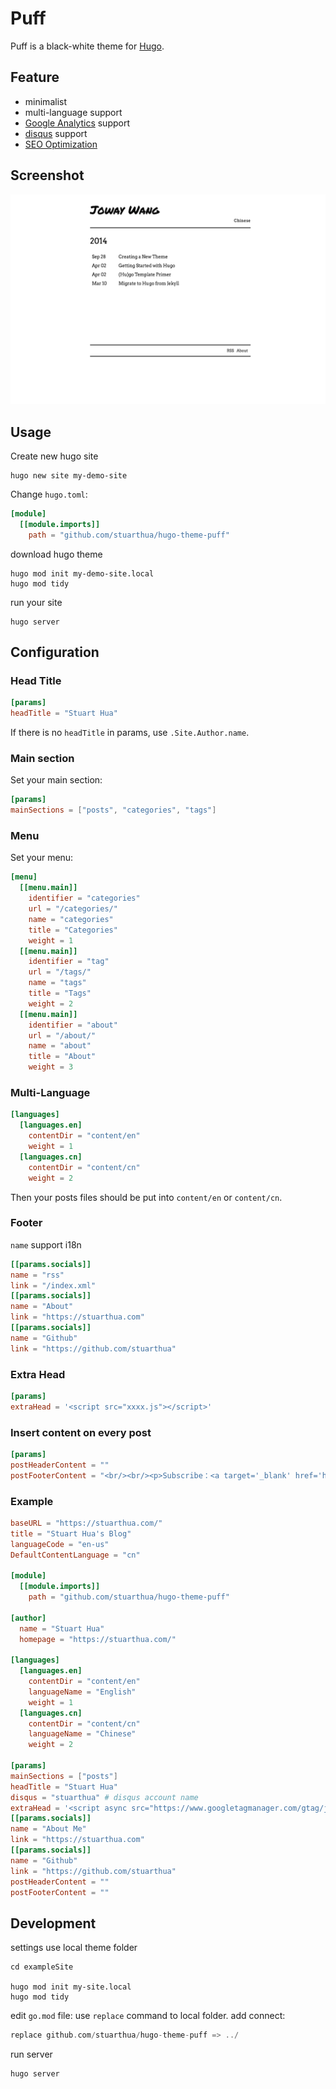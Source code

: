 # Puff

Puff is a black-white theme for [Hugo](https://gohugo.io/).

## Feature

- minimalist
- multi-language support
- [Google Analytics](https://developers.google.com/analytics) support
- [disqus](https://disqus.com) support
- [SEO Optimization](https://github.com/stuarthua/hugo-theme-puff/blob/master/layouts/partials/seo.html)

## Screenshot

![](./images/screenshot.png)

## Usage

Create new hugo site

```shell
hugo new site my-demo-site
```

Change `hugo.toml`:

```toml
[module]
  [[module.imports]]
    path = "github.com/stuarthua/hugo-theme-puff"
```

download hugo theme

```shell
hugo mod init my-demo-site.local
hugo mod tidy
```

run your site

```shell
hugo server
```

## Configuration

### Head Title

```toml
[params]
headTitle = "Stuart Hua"
```

If there is no `headTitle` in params, use `.Site.Author.name`.

### Main section

Set your main section:

```toml
[params]
mainSections = ["posts", "categories", "tags"]
```

### Menu

Set your menu:

```toml
[menu]
  [[menu.main]]
    identifier = "categories"
    url = "/categories/"
    name = "categories"
    title = "Categories"
    weight = 1
  [[menu.main]]
    identifier = "tag"
    url = "/tags/"
    name = "tags"
    title = "Tags"
    weight = 2
  [[menu.main]]
    identifier = "about"
    url = "/about/"
    name = "about"
    title = "About"
    weight = 3
```

### Multi-Language

```toml
[languages]
  [languages.en]
    contentDir = "content/en"
    weight = 1
  [languages.cn]
    contentDir = "content/cn"
    weight = 2
```

Then your posts files should be put into `content/en` or `content/cn`.

### Footer

`name` support i18n

```toml
[[params.socials]]
name = "rss"
link = "/index.xml"
[[params.socials]]
name = "About"
link = "https://stuarthua.com"
[[params.socials]]
name = "Github"
link = "https://github.com/stuarthua"
```

### Extra Head

```toml
[params]
extraHead = '<script src="xxxx.js"></script>'
```

### Insert content on every post

```toml
[params]
postHeaderContent = ""
postFooterContent = "<br/><br/><p>Subscribe：<a target='_blank' href='https://mailchi.mp/a1a0d59e7a19/xxx'>Your Site</a></p>"
```

### Example

```toml
baseURL = "https://stuarthua.com/"
title = "Stuart Hua's Blog"
languageCode = "en-us"
DefaultContentLanguage = "cn"

[module]
  [[module.imports]]
    path = "github.com/stuarthua/hugo-theme-puff"

[author]
  name = "Stuart Hua"
  homepage = "https://stuarthua.com/"

[languages]
  [languages.en]
    contentDir = "content/en"
    languageName = "English"
    weight = 1
  [languages.cn]
    contentDir = "content/cn"
    languageName = "Chinese"
    weight = 2

[params]
mainSections = ["posts"]
headTitle = "Stuart Hua"
disqus = "stuarthua" # disqus account name
extraHead = '<script async src="https://www.googletagmanager.com/gtag/js?id=UA-xxx"></script>'
[[params.socials]]
name = "About Me"
link = "https://stuarthua.com"
[[params.socials]]
name = "Github"
link = "https://github.com/stuarthua"
postHeaderContent = ""
postFooterContent = ""
```

## Development

settings use local theme folder

```shell
cd exampleSite

hugo mod init my-site.local
hugo mod tidy
```

edit `go.mod` file: use `replace` command to local folder. add connect:

```go
replace github.com/stuarthua/hugo-theme-puff => ../
```

run server

```shell
hugo server
```
